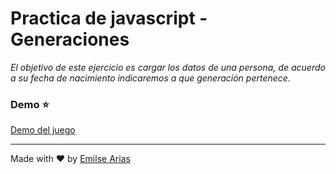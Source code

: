 # Practica de javascript - Generaciones

*El objetivo de este ejercicio es cargar los datos de una persona, de acuerdo a su fecha de nacimiento indicaremos a que generación pertenece.*

### Demo ⭐

[Demo del juego](https://rollingcodeschool.github.io/2-generaciones/)


___

Made with ❤️ by [Emilse Arias](https://github.com/earias08)
